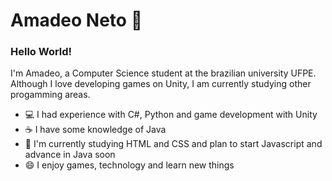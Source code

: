 # Amadeo Neto 👾
### Hello World!
I'm Amadeo, a Computer Science student at the brazilian university UFPE.  
Although I love developing games on Unity, I am currently studying other progamming areas.

- 💻 I had experience with C#, Python and game development with Unity
- ☕ I have some knowledge of Java
- 📖 I'm currently studying HTML and CSS and plan to start Javascript and advance in Java soon
- 😄 I enjoy games, technology and learn new things
